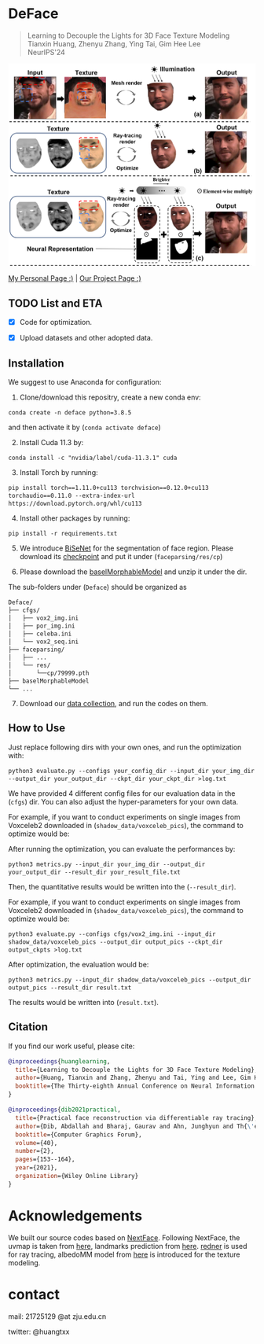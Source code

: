 # DeFace

> Learning to Decouple the Lights for 3D Face Texture Modeling  
> Tianxin Huang, Zhenyu Zhang, Ying Tai, Gim Hee Lee  
> NeurIPS'24 

![intro](overall.png)

[My Personal Page :)](https://tianxinhuang.github.io/) | [Our Project Page :)](https://tianxinhuang.github.io/projects/Deface)

## TODO List and ETA
- [x] Code for optimization.

- [x] Upload datasets and other adopted data.


## Installation
We suggest to use Anaconda for configuration:

1. Clone/download this repositry, create a new conda env: 

```
conda create -n deface python=3.8.5
```

and then activate it by (`conda activate deface`)

2. Install Cuda 11.3 by: 

```
conda install -c "nvidia/label/cuda-11.3.1" cuda
```

3. Install Torch by running:

```
pip install torch==1.11.0+cu113 torchvision==0.12.0+cu113 torchaudio==0.11.0 --extra-index-url https://download.pytorch.org/whl/cu113
```

4. Install other packages by running: 

```
pip install -r requirements.txt
```

5. We introduce [BiSeNet](https://github.com/zllrunning/face-parsing.PyTorch) for the segmentation of face region. Please download its [checkpoint](https://drive.google.com/file/d/1vYrfG-pXzU4g_YGDHWcJDtwXaVykx4Qt/view?usp=drive_link) and put it under (`faceparsing/res/cp`)

6. Please download the [baselMorphableModel](https://drive.google.com/file/d/13hsGFaAVgEde60hD9OxV5X0wfZoC7zvh/view?usp=drive_link) and unzip it under the dir. 

The sub-folders under (`Deface`) should be organized as

```
Deface/
├── cfgs/
│   ├── vox2_img.ini
│   ├── por_img.ini
│   ├── celeba.ini
│   └── vox2_seq.ini
├── faceparsing/
│   ├── ...
│   └── res/
│       └──cp/79999.pth
├── baselMorphableModel
└── ...
```

7. Download our [data collection](https://drive.google.com/file/d/1EDxHPe35WLn15jprmWkSbs0FLolrXN0y/view?usp=sharing), and run the codes on them.

## How to Use

Just replace following dirs with your own ones, and run the optimization with:

```
python3 evaluate.py --configs your_config_dir --input_dir your_img_dir --output_dir your_output_dir --ckpt_dir your_ckpt_dir >log.txt
```

We have provided 4 different config files for our evaluation data in the (`cfgs`) dir. You can also adjust the hyper-parameters for your own data.

For example, if you want to conduct experiments on single images from Voxceleb2 downloaded in (`shadow_data/voxceleb_pics`), the command to optimize would be:


After running the optimization, you can evaluate the performances by:

```
python3 metrics.py --input_dir your_img_dir --output_dir your_output_dir --result_dir your_result_file.txt
```

Then, the quantitative results would be written into the (`--result_dir`).

For example, if you want to conduct experiments on single images from Voxceleb2 downloaded in (`shadow_data/voxceleb_pics`), the command to optimize would be:

```
python3 evaluate.py --configs cfgs/vox2_img.ini --input_dir shadow_data/voxceleb_pics --output_dir output_pics --ckpt_dir output_ckpts >log.txt
```

After optimization, the evaluation would be:

```
python3 metrics.py --input_dir shadow_data/voxceleb_pics --output_dir output_pics --result_dir result.txt
```

The results would be written into (`result.txt`).


## Citation

If you find our work useful, please cite:

```bibtex
@inproceedings{huanglearning,
  title={Learning to Decouple the Lights for 3D Face Texture Modeling},
  author={Huang, Tianxin and Zhang, Zhenyu and Tai, Ying and Lee, Gim Hee},
  booktitle={The Thirty-eighth Annual Conference on Neural Information Processing Systems}
}
```

```bibtex
@inproceedings{dib2021practical,
  title={Practical face reconstruction via differentiable ray tracing},
  author={Dib, Abdallah and Bharaj, Gaurav and Ahn, Junghyun and Th{\'e}bault, C{\'e}dric and Gosselin, Philippe and Romeo, Marco and Chevallier, Louis},
  booktitle={Computer Graphics Forum},
  volume={40},
  number={2},
  pages={153--164},
  year={2021},
  organization={Wiley Online Library}
}
```

# Acknowledgements
We built our source codes based on [NextFace](https://github.com/abdallahdib/NextFace). Following NextFace, the uvmap is taken from [here](https://github.com/unibas-gravis/parametric-face-image-generator/blob/master/data/regions/face12.json), landmarks prediction from [here](https://github.com/kimoktm/Face2face/blob/master/data/custom_mapping.txt). [redner](https://github.com/BachiLi/redner/) is used for ray tracing, albedoMM model from [here](https://github.com/waps101/AlbedoMM/) is introduced for the texture modeling.


# contact 
mail: 21725129 @at zju.edu.cn

twitter: @huangtxx
